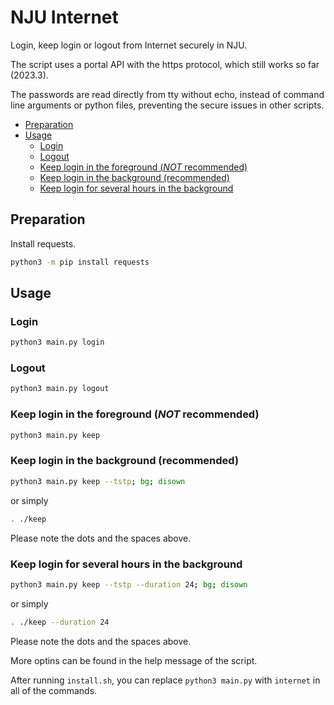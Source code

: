# NJU Internet

Login, keep login or logout from Internet securely in NJU.

The script uses a portal API with the https protocol, which still works so far (2023.3).

The passwords are read directly from tty without echo, instead of command line arguments or python files, preventing the secure issues in other scripts.

- [Preparation](#preparation)
- [Usage](#usage)
  - [Login](#login)
  - [Logout](#logout)
  - [Keep login in the foreground (*NOT* recommended)](#keep-login-in-the-foreground-not-recommended)
  - [Keep login in the background (recommended)](#keep-login-in-the-background-recommended)
  - [Keep login for several hours in the background](#keep-login-for-several-hours-in-the-background)

## Preparation

Install requests.
```bash
python3 -m pip install requests
```

## Usage

### Login

```bash
python3 main.py login
```

### Logout

```bash
python3 main.py logout
```

### Keep login in the foreground (*NOT* recommended)

```bash
python3 main.py keep
```

### Keep login in the background (recommended)

```bash
python3 main.py keep --tstp; bg; disown
```

or simply

```bash
. ./keep
```

Please note the dots and the spaces above.

### Keep login for several hours in the background

```bash
python3 main.py keep --tstp --duration 24; bg; disown
```

or simply

```bash
. ./keep --duration 24
```

Please note the dots and the spaces above.

More optins can be found in the help message of the script.

After running `install.sh`, you can replace `python3 main.py` with `internet` in all of the commands.
